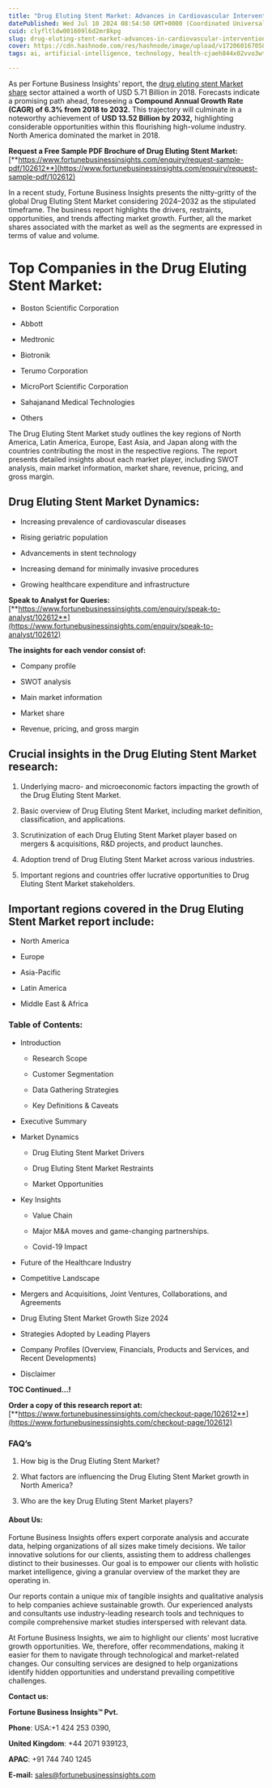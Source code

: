```yaml
---
title: "Drug Eluting Stent Market: Advances in Cardiovascular Intervention"
datePublished: Wed Jul 10 2024 08:54:50 GMT+0000 (Coordinated Universal Time)
cuid: clyfltldw001609l6d2mr8kpg
slug: drug-eluting-stent-market-advances-in-cardiovascular-intervention
cover: https://cdn.hashnode.com/res/hashnode/image/upload/v1720601670581/a2b88acd-4b98-4b85-b889-cd51aae04fd8.png
tags: ai, artificial-intelligence, technology, health-cjaeh844x02vvo3wtj5r2s75q, healthcare

---
```


As per Fortune Business Insights’ report, the [drug eluting stent Market share](https://www.fortunebusinessinsights.com/drug-eluting-stent-des-market-102612) sector attained a worth of USD 5.71 Billion in 2018. Forecasts indicate a promising path ahead, foreseeing a **Compound Annual Growth Rate (CAGR) of 6.3% from 2018 to 2032.** This trajectory will culminate in a noteworthy achievement of **USD 13.52 Billion by 2032,** highlighting considerable opportunities within this flourishing high-volume industry. North America dominated the market in 2018.

**Request a Free Sample PDF Brochure of Drug Eluting Stent Market:** [**https://www.fortunebusinessinsights.com/enquiry/request-sample-pdf/102612**](https://www.fortunebusinessinsights.com/enquiry/request-sample-pdf/102612)

In a recent study, Fortune Business Insights presents the nitty-gritty of the global Drug Eluting Stent Market considering 2024–2032 as the stipulated timeframe. The business report highlights the drivers, restraints, opportunities, and trends affecting market growth. Further, all the market shares associated with the market as well as the segments are expressed in terms of value and volume.

# **Top Companies in the Drug Eluting Stent Market:**

* Boston Scientific Corporation
    
* Abbott
    
* Medtronic
    
* Biotronik
    
* Terumo Corporation
    
* MicroPort Scientific Corporation
    
* Sahajanand Medical Technologies
    
* Others
    

The Drug Eluting Stent Market study outlines the key regions of North America, Latin America, Europe, East Asia, and Japan along with the countries contributing the most in the respective regions. The report presents detailed insights about each market player, including SWOT analysis, main market information, market share, revenue, pricing, and gross margin.

## Drug Eluting Stent Market **Dynamics**:

* Increasing prevalence of cardiovascular diseases
    
* Rising geriatric population
    
* Advancements in stent technology
    
* Increasing demand for minimally invasive procedures
    
* Growing healthcare expenditure and infrastructure
    

**Speak to Analyst for Queries:** [**https://www.fortunebusinessinsights.com/enquiry/speak-to-analyst/102612**](https://www.fortunebusinessinsights.com/enquiry/speak-to-analyst/102612)

**The insights for each vendor consist of:**

* Company profile
    
* SWOT analysis
    
* Main market information
    
* Market share
    
* Revenue, pricing, and gross margin
    

## **Crucial insights in the Drug Eluting Stent Market research:**

1. Underlying macro- and microeconomic factors impacting the growth of the Drug Eluting Stent Market.
    
2. Basic overview of Drug Eluting Stent Market, including market definition, classification, and applications.
    
3. Scrutinization of each Drug Eluting Stent Market player based on mergers & acquisitions, R&D projects, and product launches.
    
4. Adoption trend of Drug Eluting Stent Market across various industries.
    
5. Important regions and countries offer lucrative opportunities to Drug Eluting Stent Market stakeholders.
    

## **Important regions covered in the Drug Eluting Stent Market report include:**

* North America
    
* Europe
    
* Asia-Pacific
    
* Latin America
    
* Middle East & Africa
    

### **Table of Contents:**

* Introduction
    
    * Research Scope
        
    * Customer Segmentation
        
    * Data Gathering Strategies
        
    * Key Definitions & Caveats
        
* Executive Summary
    
* Market Dynamics
    
    * Drug Eluting Stent Market Drivers
        
    * Drug Eluting Stent Market Restraints
        
    * Market Opportunities
        
* Key Insights
    
    * Value Chain
        
    * Major M&A moves and game-changing partnerships.
        
    * Covid-19 Impact
        
* Future of the Healthcare Industry
    
* Competitive Landscape
    
* Mergers and Acquisitions, Joint Ventures, Collaborations, and Agreements
    
* Drug Eluting Stent Market Growth Size 2024
    
* Strategies Adopted by Leading Players
    
* Company Profiles (Overview, Financials, Products and Services, and Recent Developments)
    
* Disclaimer
    

**TOC Continued…!**

**Order a copy of this research report at:** [**https://www.fortunebusinessinsights.com/checkout-page/102612**](https://www.fortunebusinessinsights.com/checkout-page/102612)

### **FAQ’s**

1. How big is the Drug Eluting Stent Market?
    
2. What factors are influencing the Drug Eluting Stent Market growth in North America?
    
3. Who are the key Drug Eluting Stent Market players?
    

#### **About Us:**

Fortune Business Insights offers expert corporate analysis and accurate data, helping organizations of all sizes make timely decisions. We tailor innovative solutions for our clients, assisting them to address challenges distinct to their businesses. Our goal is to empower our clients with holistic market intelligence, giving a granular overview of the market they are operating in.

Our reports contain a unique mix of tangible insights and qualitative analysis to help companies achieve sustainable growth. Our experienced analysts and consultants use industry-leading research tools and techniques to compile comprehensive market studies interspersed with relevant data.

At Fortune Business Insights, we aim to highlight our clients' most lucrative growth opportunities. We, therefore, offer recommendations, making it easier for them to navigate through technological and market-related changes. Our consulting services are designed to help organizations identify hidden opportunities and understand prevailing competitive challenges.

**Contact us:**

**Fortune Business Insights™ Pvt.**

**Phone**: USA:+1 424 253 0390,

**United Kingdom**: +44 2071 939123,

**APAC**: +91 744 740 1245

**E-mail:** [sales@fortunebusinessinsights.com](mailto:sales@fortunebusinessinsights.com)